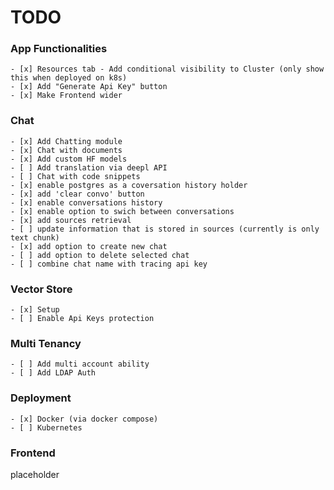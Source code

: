 # TODO

### App Functionalities
    - [x] Resources tab - Add conditional visibility to Cluster (only show this when deployed on k8s)
    - [x] Add "Generate Api Key" button
    - [x] Make Frontend wider

### Chat
    - [x] Add Chatting module
    - [x] Chat with documents
    - [x] Add custom HF models
    - [ ] Add translation via deepl API
    - [ ] Chat with code snippets
    - [x] enable postgres as a coversation history holder
    - [x] add 'clear convo' button
    - [x] enable conversations history
    - [x] enable option to swich between conversations
    - [x] add sources retrieval
    - [ ] update information that is stored in sources (currently is only text chunk)
    - [x] add option to create new chat
    - [ ] add option to delete selected chat
    - [ ] combine chat name with tracing api key

### Vector Store
    - [x] Setup
    - [ ] Enable Api Keys protection

### Multi Tenancy
    - [ ] Add multi account ability
    - [ ] Add LDAP Auth

### Deployment
    - [x] Docker (via docker compose)
    - [ ] Kubernetes

### Frontend
placeholder
